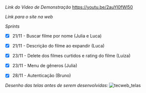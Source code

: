 *Link do Video de Demonstração*
https://youtu.be/2auYI0fWl50

*Link para o site na web*


*Sprints*
- [X] 21/11 - Buscar filme por nome (Julia e Luca)
- [X] 21/11 -  Descrição do filme ao expandir (Luca)
- [X] 23/11 - Delete dos filmes curtidos e rating do filme (Luiza)
- [X] 23/11 - Menu de gêneros (Julia)
- [X] 28/11 - Autenticação (Bruno)


*Desenho das telas antes de serem desenvolvidas:*
![tecweb_telas](https://github.com/insper-tecnologias-web/projeto-3-bruno_julia_luca_luiza/assets/90976113/e0f19715-b480-43f3-bbee-4717de344707)
